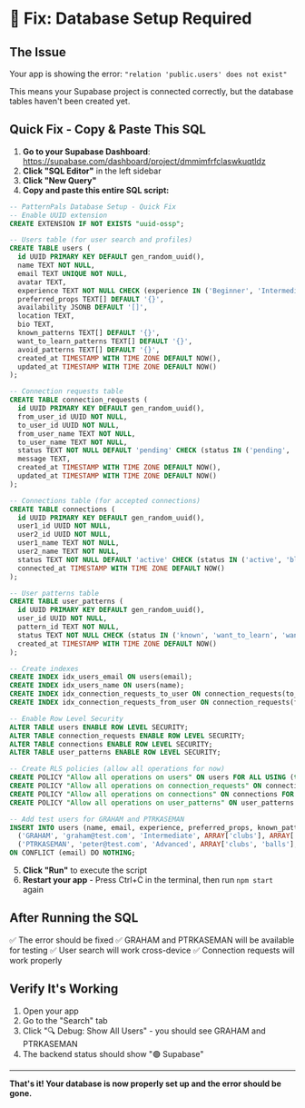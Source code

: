 # 🔧 Fix: Database Setup Required

## The Issue
Your app is showing the error: `"relation 'public.users' does not exist"`

This means your Supabase project is connected correctly, but the database tables haven't been created yet.

## Quick Fix - Copy & Paste This SQL

1. **Go to your Supabase Dashboard**: https://supabase.com/dashboard/project/dmmimfrfclaswkuqtldz
2. **Click "SQL Editor"** in the left sidebar
3. **Click "New Query"**
4. **Copy and paste this entire SQL script:**

```sql
-- PatternPals Database Setup - Quick Fix
-- Enable UUID extension
CREATE EXTENSION IF NOT EXISTS "uuid-ossp";

-- Users table (for user search and profiles)
CREATE TABLE users (
  id UUID PRIMARY KEY DEFAULT gen_random_uuid(),
  name TEXT NOT NULL,
  email TEXT UNIQUE NOT NULL,
  avatar TEXT,
  experience TEXT NOT NULL CHECK (experience IN ('Beginner', 'Intermediate', 'Advanced')),
  preferred_props TEXT[] DEFAULT '{}',
  availability JSONB DEFAULT '[]',
  location TEXT,
  bio TEXT,
  known_patterns TEXT[] DEFAULT '{}',
  want_to_learn_patterns TEXT[] DEFAULT '{}',
  avoid_patterns TEXT[] DEFAULT '{}',
  created_at TIMESTAMP WITH TIME ZONE DEFAULT NOW(),
  updated_at TIMESTAMP WITH TIME ZONE DEFAULT NOW()
);

-- Connection requests table
CREATE TABLE connection_requests (
  id UUID PRIMARY KEY DEFAULT gen_random_uuid(),
  from_user_id UUID NOT NULL,
  to_user_id UUID NOT NULL,
  from_user_name TEXT NOT NULL,
  to_user_name TEXT NOT NULL,
  status TEXT NOT NULL DEFAULT 'pending' CHECK (status IN ('pending', 'accepted', 'declined')),
  message TEXT,
  created_at TIMESTAMP WITH TIME ZONE DEFAULT NOW(),
  updated_at TIMESTAMP WITH TIME ZONE DEFAULT NOW()
);

-- Connections table (for accepted connections)
CREATE TABLE connections (
  id UUID PRIMARY KEY DEFAULT gen_random_uuid(),
  user1_id UUID NOT NULL,
  user2_id UUID NOT NULL,
  user1_name TEXT NOT NULL,
  user2_name TEXT NOT NULL,
  status TEXT NOT NULL DEFAULT 'active' CHECK (status IN ('active', 'blocked')),
  connected_at TIMESTAMP WITH TIME ZONE DEFAULT NOW()
);

-- User patterns table
CREATE TABLE user_patterns (
  id UUID PRIMARY KEY DEFAULT gen_random_uuid(),
  user_id UUID NOT NULL,
  pattern_id TEXT NOT NULL,
  status TEXT NOT NULL CHECK (status IN ('known', 'want_to_learn', 'want_to_avoid')),
  created_at TIMESTAMP WITH TIME ZONE DEFAULT NOW()
);

-- Create indexes
CREATE INDEX idx_users_email ON users(email);
CREATE INDEX idx_users_name ON users(name);
CREATE INDEX idx_connection_requests_to_user ON connection_requests(to_user_id);
CREATE INDEX idx_connection_requests_from_user ON connection_requests(from_user_id);

-- Enable Row Level Security
ALTER TABLE users ENABLE ROW LEVEL SECURITY;
ALTER TABLE connection_requests ENABLE ROW LEVEL SECURITY;
ALTER TABLE connections ENABLE ROW LEVEL SECURITY;
ALTER TABLE user_patterns ENABLE ROW LEVEL SECURITY;

-- Create RLS policies (allow all operations for now)
CREATE POLICY "Allow all operations on users" ON users FOR ALL USING (true);
CREATE POLICY "Allow all operations on connection_requests" ON connection_requests FOR ALL USING (true);
CREATE POLICY "Allow all operations on connections" ON connections FOR ALL USING (true);
CREATE POLICY "Allow all operations on user_patterns" ON user_patterns FOR ALL USING (true);

-- Add test users for GRAHAM and PTRKASEMAN
INSERT INTO users (name, email, experience, preferred_props, known_patterns, want_to_learn_patterns) VALUES
  ('GRAHAM', 'graham@test.com', 'Intermediate', ARRAY['clubs'], ARRAY['6 Count', 'Walking Pass'], ARRAY['645', 'Custom Double Spin']),
  ('PTRKASEMAN', 'peter@test.com', 'Advanced', ARRAY['clubs', 'balls'], ARRAY['6 Count', '645', 'Custom Double Spin'], ARRAY['Chocolate Bar', 'Benzene Ring'])
ON CONFLICT (email) DO NOTHING;
```

5. **Click "Run"** to execute the script
6. **Restart your app** - Press Ctrl+C in the terminal, then run `npm start` again

## After Running the SQL

✅ The error should be fixed
✅ GRAHAM and PTRKASEMAN will be available for testing
✅ User search will work cross-device
✅ Connection requests will work properly

## Verify It's Working

1. Open your app
2. Go to the "Search" tab
3. Click "🔍 Debug: Show All Users" - you should see GRAHAM and PTRKASEMAN
4. The backend status should show "🟢 Supabase"

---

**That's it! Your database is now properly set up and the error should be gone.**
